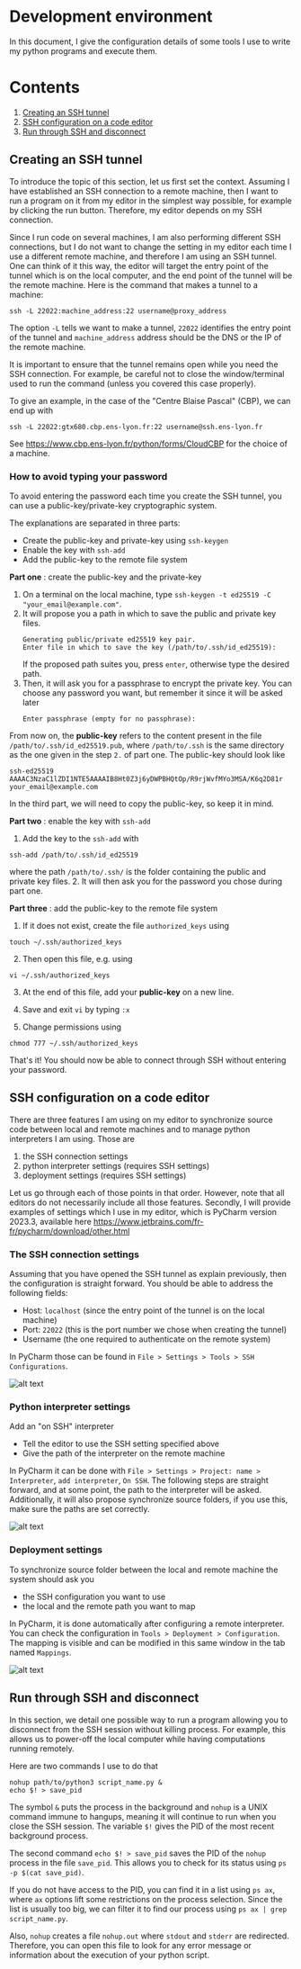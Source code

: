# Development environment

In this document, I give the configuration details of some tools I use to write my python programs and execute them.

# Contents

1. [Creating an SSH tunnel](#Creating-an-SSH-tunnel)
1. [SSH configuration on a code editor](#SSH-configuration-on-a-code-editor)
1. [Run through SSH and disconnect](#Run-through-SSH-and-disconnect)

## Creating an SSH tunnel

To introduce the topic of this section, let us first set the context.
Assuming I have established an SSH connection to a remote machine, then I want to run a program on it
from my editor in the simplest way possible, for example by clicking the run button. Therefore, my editor depends
on my SSH connection.

Since I run code on several machines, I am also performing different SSH connections, but I do not want to change
the setting in my editor each time I use a different remote machine, and therefore I am using an SSH tunnel.
One can think of it this way, the editor will target the entry point of the tunnel which is on the local computer,
and the end point of the tunnel will be the remote machine. Here is the command that makes a tunnel to a machine:

``
ssh -L 22022:machine_address:22 username@proxy_address
``

The option `-L` tells we want to make a tunnel, `22022` identifies the entry point of the tunnel and `machine_address`
address should be the DNS or the IP of the remote machine.

It is important to ensure that the tunnel remains open while you need the SSH connection. For example,
be careful not to close the window/terminal used to run the command (unless you covered this case properly).

To give an example, in the case of the "Centre Blaise Pascal" (CBP), we can end up with
```
ssh -L 22022:gtx680.cbp.ens-lyon.fr:22 username@ssh.ens-lyon.fr
```

See https://www.cbp.ens-lyon.fr/python/forms/CloudCBP for the choice of a machine.

### How to avoid typing your password

To avoid entering the password each time you create the SSH tunnel,
you can use a public-key/private-key cryptographic system.

The explanations are separated in three parts:
* Create the public-key and private-key using `ssh-keygen`
* Enable the key with `ssh-add`
* Add the public-key to the remote file system

**Part one** : create the public-key and the private-key
1. On a terminal on the local machine, type `ssh-keygen -t ed25519 -C "your_email@example.com"`.
2. It will propose you a path in which to save the public and private key files.
   ```
   Generating public/private ed25519 key pair.
   Enter file in which to save the key (/path/to/.ssh/id_ed25519):
   ```
   If the proposed path suites you, press `enter`, otherwise type the desired path.
3. Then, it will ask you for a passphrase to encrypt the private key. You can choose any password you want,
   but remember it since it will be asked later
   ```
   Enter passphrase (empty for no passphrase):
   ```

From now on, the **public-key** refers to the content present in the file `/path/to/.ssh/id_ed25519.pub`, 
where `/path/to/.ssh` is the same directory as the one given in the step `2.` of part one. 
The public-key should look like
```
ssh-ed25519 AAAAC3NzaC1lZDI1NTE5AAAAIB8Ht0Z3j6yDWPBHQtOp/R9rjWvfMYo3MSA/K6q2D81r your_email@example.com
```
In the third part, we will need to copy the public-key, so keep it in mind.

**Part two** : enable the key with `ssh-add`

1. Add the key to the `ssh-add` with
```
ssh-add /path/to/.ssh/id_ed25519
```
where the path `/path/to/.ssh/` is the folder containing the public and private key files.
2. It will then ask you for the password you chose during part one.

**Part three** : add the public-key to the remote file system
1. If it does not exist, create the file `authorized_keys` using
```
touch ~/.ssh/authorized_keys
```
2. Then open this file, e.g. using
```
vi ~/.ssh/authorized_keys
```

3. At the end of this file, add your **public-key** on a new line.

4. Save and exit `vi` by typing `:x`

5. Change permissions using
```
chmod 777 ~/.ssh/authorized_keys
```

That's it! You should now be able to connect through SSH without entering your password.

## SSH configuration on a code editor

There are three features I am using on my editor to synchronize source code between local and remote machines
and to manage python interpreters I am using. Those are
1. the SSH connection settings
2. python interpreter settings (requires SSH settings)
3. deployment settings (requires SSH settings)

Let us go through each of those points in that order.
However, note that all editors do not necessarily include all those features.
Secondly, I will provide examples of settings which I use in my editor, which is PyCharm version 2023.3,
available here https://www.jetbrains.com/fr-fr/pycharm/download/other.html

### The SSH connection settings

Assuming that you have opened the SSH tunnel as explain previously, then the configuration is straight forward.
You should be able to address the following fields:

* Host: `localhost` (since the entry point of the tunnel is on the local machine)
* Port: `22022` (this is the port number we chose when creating the tunnel)
* Username (the one required to authenticate on the remote system)

In PyCharm those can be found in `File > Settings > Tools > SSH Configurations`.

![alt text](./PyCharm_SSH/SSH_Configurations.JPG "SSH config.")

### Python interpreter settings

Add an "on SSH" interpreter
* Tell the editor to use the SSH setting specified above
* Give the path of the interpreter on the remote machine

In PyCharm it can be done with `File > Settings > Project: name > Interpreter`, `add interpreter`,
`On SSH`. The following steps are straight forward, and at some point, the path to the interpreter will be asked.
Additionally, it will also propose synchronize source folders, if you use this, make sure the paths are set correctly.

![alt text](./PyCharm_SSH/Interpreter.JPG "Python interpreter")

### Deployment settings

To synchronize source folder between the local and remote machine the system should ask you
* the SSH configuration you want to use
* the local and the remote path you want to map

In PyCharm, it is done automatically after configuring a remote interpreter. You can check the configuration in
`Tools > Deployment > Configuration`. The mapping is visible and can be modified in this same window
in the tab named `Mappings`.

![alt text](./PyCharm_SSH/Deploy.JPG "Deployment")

## Run through SSH and disconnect
In this section, we detail one possible way to run a program allowing you to disconnect from the SSH session without
killing process. For example, this allows us to power-off the local computer while having computations running remotely.

Here are two commands I use to do that
```
nohup path/to/python3 script_name.py &
echo $! > save_pid
```
The symbol `&` puts the process in the background and `nohup` is a UNIX command immune to hangups, meaning it will
continue to run when you close the SSH session. The variable `$!` gives the PID of the most recent background process.

The second command `echo $! > save_pid` saves the PID of the `nohup` process in the file `save_pid`. This allows you
to check for its status using `ps -p $(cat save_pid)`.

If you do not have access to the PID, you can find it in a list using `ps ax`,
where `ax` options lift some restrictions on the process selection.
Since the list is usually too big, we can filter it to find our process using
`ps ax | grep script_name.py`.

Also, `nohup` creates a file `nohup.out` where `stdout` and `stderr` are redirected. Therefore,
you can open this file to look for any error message or information about the execution of
your python script.